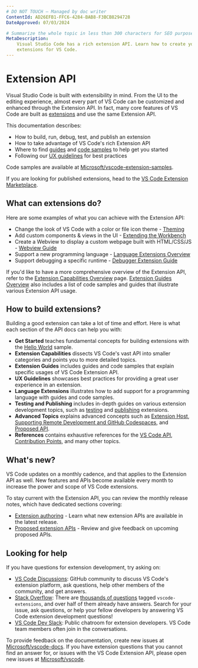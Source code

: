 ```yaml
---
# DO NOT TOUCH — Managed by doc writer
ContentId: AD26EFB1-FFC6-4284-BAB8-F3BCB8294728
DateApproved: 07/03/2024

# Summarize the whole topic in less than 300 characters for SEO purpose
MetaDescription:
    Visual Studio Code has a rich extension API. Learn how to create your own
    extensions for VS Code.
---
```


# Extension API

Visual Studio Code is built with extensibility in mind. From the UI to the
editing experience, almost every part of VS Code can be customized and enhanced
through the Extension API. In fact, many core features of VS Code are built as
[extensions](https://github.com/microsoft/vscode/tree/main/extensions) and use
the same Extension API.

This documentation describes:

-   How to build, run, debug, test, and publish an extension
-   How to take advantage of VS Code's rich Extension API
-   Where to find
    [guides](https://code.visualstudio.com/api/extension-guides/overview) and
    [code samples](https://github.com/microsoft/vscode-extension-samples) to
    help get you started
-   Following our [UX guidelines](/api/ux-guidelines/overview) for best
    practices

Code samples are available at
[Microsoft/vscode-extension-samples](https://github.com/microsoft/vscode-extension-samples).

If you are looking for published extensions, head to the
[VS Code Extension Marketplace](https://marketplace.visualstudio.com/vscode).

## What can extensions do?

Here are some examples of what you can achieve with the Extension API:

-   Change the look of VS Code with a color or file icon theme -
    [Theming](/api/extension-capabilities/theming)
-   Add custom components & views in the UI -
    [Extending the Workbench](/api/extension-capabilities/extending-workbench)
-   Create a Webview to display a custom webpage built with HTML/CSS/JS -
    [Webview Guide](/api/extension-guides/webview)
-   Support a new programming language -
    [Language Extensions Overview](/api/language-extensions/overview)
-   Support debugging a specific runtime -
    [Debugger Extension Guide](/api/extension-guides/debugger-extension)

If you'd like to have a more comprehensive overview of the Extension API, refer
to the [Extension Capabilities Overview](/api/extension-capabilities/overview)
page. [Extension Guides Overview](/api/extension-guides/overview) also includes
a list of code samples and guides that illustrate various Extension API usage.

## How to build extensions?

Building a good extension can take a lot of time and effort. Here is what each
section of the API docs can help you with:

-   **Get Started** teaches fundamental concepts for building extensions with
    the
    [Hello World](https://github.com/microsoft/vscode-extension-samples/tree/main/helloworld-sample)
    sample.
-   **Extension Capabilities** dissects VS Code's vast API into smaller
    categories and points you to more detailed topics.
-   **Extension Guides** includes guides and code samples that explain specific
    usages of VS Code Extension API.
-   **UX Guidelines** showcases best practices for providing a great user
    experience in an extension.
-   **Language Extensions** illustrates how to add support for a programming
    language with guides and code samples.
-   **Testing and Publishing** includes in-depth guides on various extension
    development topics, such as
    [testing](/api/working-with-extensions/testing-extension) and
    [publishing](/api/working-with-extensions/publishing-extension) extensions.
-   **Advanced Topics** explains advanced concepts such as
    [Extension Host](/api/advanced-topics/extension-host),
    [Supporting Remote Development and GitHub Codespaces](/api/advanced-topics/remote-extensions),
    and [Proposed API](/api/advanced-topics/using-proposed-api).
-   **References** contains exhaustive references for the
    [VS Code API](/api/references/vscode-api),
    [Contribution Points](/api/references/contribution-points), and many other
    topics.

## What's new?

VS Code updates on a monthly cadence, and that applies to the Extension API as
well. New features and APIs become available every month to increase the power
and scope of VS Code extensions.

To stay current with the Extension API, you can review the monthly release
notes, which have dedicated sections covering:

-   [Extension authoring](https://code.visualstudio.com/updates#_extension-authoring) -
    Learn what new extension APIs are available in the latest release.
-   [Proposed extension APIs](https://code.visualstudio.com/updates#_proposed-extension-apis) -
    Review and give feedback on upcoming proposed APIs.

## Looking for help

If you have questions for extension development, try asking on:

-   [VS Code Discussions](https://github.com/microsoft/vscode-discussions):
    GitHub community to discuss VS Code's extension platform, ask questions,
    help other members of the community, and get answers.
-   [Stack Overflow](https://stackoverflow.com/questions/tagged/vscode-extensions):
    There are
    [thousands of questions](https://stackoverflow.com/questions/tagged/vscode-extensions)
    tagged `vscode-extensions`, and over half of them already have answers.
    Search for your issue, ask questions, or help your fellow developers by
    answering VS Code extension development questions!
-   [VS Code Dev Slack](https://vscode-dev-community.slack.com): Public chatroom
    for extension developers. VS Code team members often join in the
    conversations.

To provide feedback on the documentation, create new issues at
[Microsoft/vscode-docs](https://github.com/microsoft/vscode-docs/issues). If you
have extension questions that you cannot find an answer for, or issues with the
VS Code Extension API, please open new issues at
[Microsoft/vscode](https://github.com/microsoft/vscode/issues).
